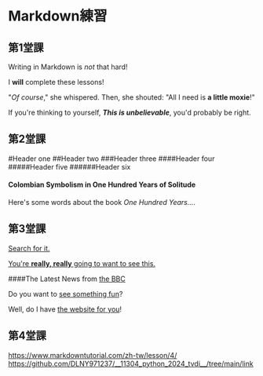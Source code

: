 # Markdown練習

## 第1堂課
 Writing in Markdown is _not_ that hard!

 I **will** complete these lessons!

 "_Of course_," she whispered. Then, she shouted: "All I need is **a little moxie**!"

 If you're thinking to yourself, **_This is unbelievable_**, you'd probably be right.

## 第2堂課
#Header one
##Header two
###Header three
####Header four
#####Header five
######Header six

#### Colombian Symbolism in One Hundred Years of Solitude

Here's some words about the book _One Hundred Years..._.

## 第3堂課
[Search for it.](www.google.com)

[You're **really, really** going to want to see this.](www.dailykitten.com)

####The Latest News from [the BBC](www.bbc.com/news)

Do you want to [see something fun][a fun place]?

Well, do I have [the website for you][another fun place]!

[a fun place]:www.zombo.com
[another fun place]:www.stumbleupon.com

## 第4堂課

https://www.markdowntutorial.com/zh-tw/lesson/4/
https://github.com/DLNY971237/__11304_python_2024_tvdi__/tree/main/link
